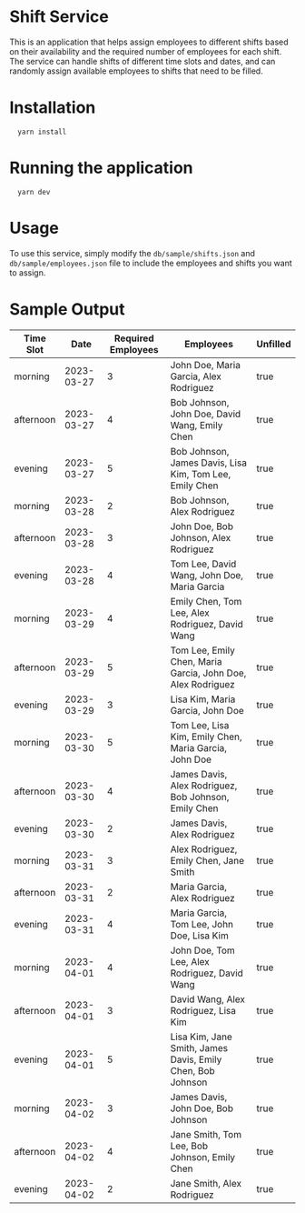 # Shift Service
This is an application that helps assign employees to different shifts based on their availability and the required number of employees for each shift. The service can handle shifts of different time slots and dates, and can randomly assign available employees to shifts that need to be filled.

# Installation

```
  yarn install
```

# Running the application

```
  yarn dev
```

# Usage
To use this service, simply modify the `db/sample/shifts.json` and `db/sample/employees.json` file to include the employees and shifts you want to assign. 

# Sample Output

| Time Slot | Date       | Required Employees | Employees                                                                                       | Unfilled |
|-----------|------------|--------------------|-------------------------------------------------------------------------------------------------|----------|
| morning   | 2023-03-27 | 3                  | John Doe, Maria Garcia, Alex Rodriguez                                                         | true     |
| afternoon | 2023-03-27 | 4                  | Bob Johnson, John Doe, David Wang, Emily Chen                                                   | true     |
| evening   | 2023-03-27 | 5                  | Bob Johnson, James Davis, Lisa Kim, Tom Lee, Emily Chen                                         | true     |
| morning   | 2023-03-28 | 2                  | Bob Johnson, Alex Rodriguez                                                                     | true     |
| afternoon | 2023-03-28 | 3                  | John Doe, Bob Johnson, Alex Rodriguez                                                           | true     |
| evening   | 2023-03-28 | 4                  | Tom Lee, David Wang, John Doe, Maria Garcia                                                      | true     |
| morning   | 2023-03-29 | 4                  | Emily Chen, Tom Lee, Alex Rodriguez, David Wang                                                  | true     |
| afternoon | 2023-03-29 | 5                  | Tom Lee, Emily Chen, Maria Garcia, John Doe, Alex Rodriguez                                      | true     |
| evening   | 2023-03-29 | 3                  | Lisa Kim, Maria Garcia, John Doe                                                                 | true     |
| morning   | 2023-03-30 | 5                  | Tom Lee, Lisa Kim, Emily Chen, Maria Garcia, John Doe                                            | true     |
| afternoon | 2023-03-30 | 4                  | James Davis, Alex Rodriguez, Bob Johnson, Emily Chen                                             | true     |
| evening   | 2023-03-30 | 2                  | James Davis, Alex Rodriguez                                                                     | true     |
| morning   | 2023-03-31 | 3                  | Alex Rodriguez, Emily Chen, Jane Smith                                                          | true     |
| afternoon | 2023-03-31 | 2                  | Maria Garcia, Alex Rodriguez                                                                   | true     |
| evening   | 2023-03-31 | 4                  | Maria Garcia, Tom Lee, John Doe, Lisa Kim                                                        | true     |
| morning   | 2023-04-01 | 4                  | John Doe, Tom Lee, Alex Rodriguez, David Wang                                                    | true     |
| afternoon | 2023-04-01 | 3                  | David Wang, Alex Rodriguez, Lisa Kim                                                            | true     |
| evening   | 2023-04-01 | 5                  | Lisa Kim, Jane Smith, James Davis, Emily Chen, Bob Johnson                                       | true     |
| morning   | 2023-04-02 | 3                  | James Davis, John Doe, Bob Johnson                                                              | true     |
| afternoon | 2023-04-02 | 4                  | Jane Smith, Tom Lee, Bob Johnson, Emily Chen                                                     | true     |
| evening   | 2023-04-02 | 2                  | Jane Smith, Alex Rodriguez                                                                     | true     |
